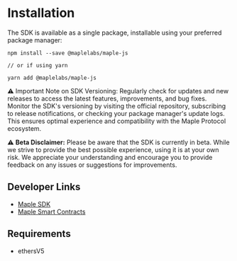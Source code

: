 # Installation

The SDK is available as a single package, installable using your preferred package manager:

```
npm install --save @maplelabs/maple-js

// or if using yarn

yarn add @maplelabs/maple-js
```

⚠️ Important Note on SDK Versioning: Regularly check for updates and new releases to access the latest features, improvements, and bug fixes. Monitor the SDK's versioning by visiting the official repository, subscribing to release notifications, or checking your package manager's update logs. This ensures optimal experience and compatibility with the Maple Protocol ecosystem.

⚠️ **Beta Disclaimer:** Please be aware that the SDK is currently in beta. While we strive to provide the best possible experience, using it is at your own risk. We appreciate your understanding and encourage you to provide feedback on any issues or suggestions for improvements.

## Developer Links

- [Maple SDK](https://github.com/maple-labs/maple-js)
- [Maple Smart Contracts](https://github.com/maple-labs/maple-core-v2)

## Requirements

- ethersV5
